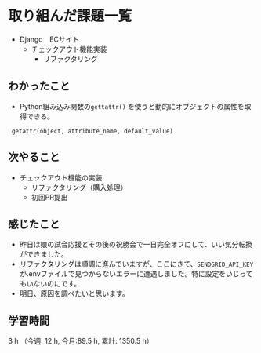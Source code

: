 # 取り組んだ課題一覧
- Django　ECサイト
    - チェックアウト機能実装
        - リファクタリング

## わかったこと
- Python組み込み関数の`gettattr()` を使うと動的にオブジェクトの属性を取得できる。
```
 getattr(object, attribute_name, default_value)
```
    
## 次やること
- チェックアウト機能の実装
    - リファクタリング（購入処理）
    - 初回PR提出

## 感じたこと
- 昨日は娘の試合応援とその後の祝勝会で一日完全オフにして、いい気分転換ができました。
- リファクタリングは順調に進んでいますが、ここにきて、`SENDGRID_API_KEY` が.envファイルで見つからないエラーに遭遇しました。特に設定をいじってもいないのにです。
- 明日、原因を調べたいと思います。            

## 学習時間
3 h （今週: 12 h, 今月:89.5 h, 累計: 1350.5 h）
